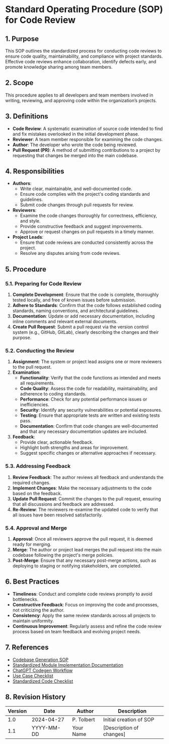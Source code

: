 # Standard Operating Procedure (SOP) for Code Review

## 1. Purpose
This SOP outlines the standardized process for conducting code reviews to ensure code quality, maintainability, and compliance with project standards. Effective code reviews enhance collaboration, identify defects early, and promote knowledge sharing among team members.

## 2. Scope
This procedure applies to all developers and team members involved in writing, reviewing, and approving code within the organization’s projects.

## 3. Definitions
- **Code Review**: A systematic examination of source code intended to find and fix mistakes overlooked in the initial development phase.
- **Reviewer**: A team member responsible for examining the code changes.
- **Author**: The developer who wrote the code being reviewed.
- **Pull Request (PR)**: A method of submitting contributions to a project by requesting that changes be merged into the main codebase.

## 4. Responsibilities
- **Authors**:
  - Write clear, maintainable, and well-documented code.
  - Ensure code complies with the project's coding standards and guidelines.
  - Submit code changes through pull requests for review.
- **Reviewers**:
  - Examine the code changes thoroughly for correctness, efficiency, and style.
  - Provide constructive feedback and suggest improvements.
  - Approve or request changes on pull requests in a timely manner.
- **Project Leads**:
  - Ensure that code reviews are conducted consistently across the project.
  - Resolve any disputes arising from code reviews.

## 5. Procedure

### 5.1. Preparing for Code Review
1. **Complete Development**: Ensure that the code is complete, thoroughly tested locally, and free of known issues before submission.
2. **Adhere to Standards**: Confirm that the code follows established coding standards, naming conventions, and architectural guidelines.
3. **Documentation**: Update or add necessary documentation, including inline comments and relevant external documents.
4. **Create Pull Request**: Submit a pull request via the version control system (e.g., GitHub, GitLab), clearly describing the changes and their purpose.

### 5.2. Conducting the Review
1. **Assignment**: The system or project lead assigns one or more reviewers to the pull request.
2. **Examination**:
   - **Functionality**: Verify that the code functions as intended and meets all requirements.
   - **Code Quality**: Assess the code for readability, maintainability, and adherence to coding standards.
   - **Performance**: Check for any potential performance issues or inefficiencies.
   - **Security**: Identify any security vulnerabilities or potential exposures.
   - **Testing**: Ensure that appropriate tests are written and existing tests pass.
   - **Documentation**: Confirm that code changes are well-documented and that any necessary documentation updates are included.
3. **Feedback**:
   - Provide clear, actionable feedback.
   - Highlight both strengths and areas for improvement.
   - Suggest specific changes or alternative approaches if necessary.

### 5.3. Addressing Feedback
1. **Review Feedback**: The author reviews all feedback and understands the required changes.
2. **Implement Changes**: Make the necessary adjustments to the code based on the feedback.
3. **Update Pull Request**: Commit the changes to the pull request, ensuring that all discussions and feedback are addressed.
4. **Re-Review**: The reviewers re-examine the updated code to verify that all issues have been resolved satisfactorily.

### 5.4. Approval and Merge
1. **Approval**: Once all reviewers approve the pull request, it is deemed ready for merging.
2. **Merge**: The author or project lead merges the pull request into the main codebase following the project's merge policies.
3. **Post-Merge**: Ensure that any necessary post-merge actions, such as deploying to staging or notifying stakeholders, are completed.

## 6. Best Practices
- **Timeliness**: Conduct and complete code reviews promptly to avoid bottlenecks.
- **Constructive Feedback**: Focus on improving the code and processes, not criticizing the author.
- **Consistency**: Apply the same review standards across all projects to maintain uniformity.
- **Continuous Improvement**: Regularly assess and refine the code review process based on team feedback and evolving project needs.

## 7. References
- [Codebase Generation SOP](workflow/codebase_generation_sop.md)
- [Standardized Module Implementation Documentation](implementation/SOP_standardized_module_implementation_documentation.md)
- [ChatGPT Codegen Workflow](workflow/chatgpt_codegen_workflow.md)
- [Use Case Checklist](checklists/usecasechecklist.md)
- [Standardized Code Checklist](checklists/standardized_code_checklist.md)

## 8. Revision History

| Version | Date       | Author      | Description              |
|---------|------------|-------------|--------------------------|
| 1.0     | 2024-04-27 | P. Tolbert  | Initial creation of SOP  |
| 1.1     | YYYY-MM-DD | Your Name   | [Description of changes] |
